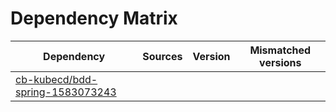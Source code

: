 # Dependency Matrix

Dependency | Sources | Version | Mismatched versions
---------- | ------- | ------- | -------------------
[cb-kubecd/bdd-spring-1583073243](https://github.com/cb-kubecd/bdd-spring-1583073243.git) |  | []() | 
